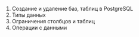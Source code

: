 1. Создание и удаление баз, таблиц в PostgreSQL
2. Типы данных 
3. Ограничения столбцов и таблиц
4. Операции с данными

